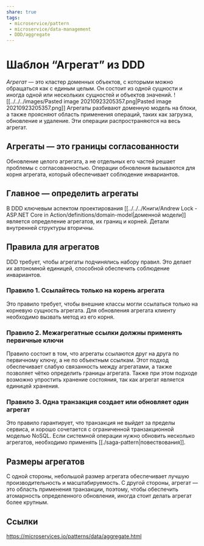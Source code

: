 ```yaml
---
share: true
tags:
 - microservice/pattern
 - microservice/data-management
 - DDD/aggregate
---
```

# Шаблон “Агрегат” из DDD
*Агрегат* — это кластер доменных объектов, с которыми можно обращаться как с единым целым. Он состоит из одной сущности и иногда одной или нескольких сущностей и объектов значений.
![[../../../images/Pasted image 20210923205357.png|Pasted image 20210923205357.png]]
Агрегаты разбивают доменную модель на блоки, а также проясняют область применения операций, таких как загрузка, обновление и удаление. Эти операции распространяются на весь агрегат.
## Агрегаты — это границы согласованности
Обновление целого агрегата, а не отдельных его частей решает проблемы с согласованностью. Операции обновления вызываются для корня агрегата, который обеспечивает соблюдение инвариантов.
## Главное — определить агрегаты
В DDD ключевым аспектом проектирования [[../../../Книги/Andrew Lock - ASP.NET Core in Action/definitions/domain-model|доменной модели]] является определение агрегатов, их границ и корней. Детали внутренней структуры вторичны.
## Правила для агрегатов
DDD требует, чтобы агрегаты подчинялись набору правил. Это делает их автономной единицей, способной обеспечить соблюдение инвариантов.
### Правило 1. Ссылайтесь только на корень агрегата
Это правило требует, чтобы внешние классы могли ссылаться только на корневую сущность агрегата. Для обновления агрегата клиенту необходимо вызвать метод из его корня.
### Правило 2. Межагрегатные ссылки должны применять первичные ключи
Правило состоит в том, что агрегаты ссылаются друг на друга по первичному ключу, а не по объектным ссылкам. Этот подход обеспечивает слабую связанность между агрегатами, а также позволяет чётко определить границы агрегата. Также при этом подходе возможно упростить хранение состояния, так как агрегат является единицей хранения.
### Правило 3. Одна транзакция создает или обновляет один агрегат
Это правило гарантирует, что транзакция не выйдет за пределы сервиса, и хорошо сочетается с ограниченной транзакционной моделью NoSQL. Если системной операции нужно обновить несколько агрегатов, необходимо применять [[./saga-pattern|повествования]].
## Размеры агрегатов
С одной стороны, небольшой размер агрегата обеспечивает лучшую производительность и масштабируемость. С другой стороны, агрегат — это область применения транзакции, поэтому, чтобы обеспечить атомарность определенного обновления, иногда стоит делать агрегат более крупным.

## Ссылки
https://microservices.io/patterns/data/aggregate.html
